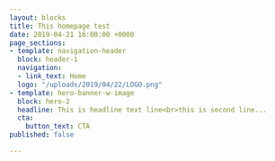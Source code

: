 ```yaml
---
layout: blocks
title: This homepage test
date: 2019-04-21 16:00:00 +0000
page_sections:
- template: navigation-header
  block: header-1
  navigation:
  - link_text: Home
  logo: "/uploads/2019/04/22/LOGO.png"
- template: hero-banner-w-image
  block: hero-2
  headline: This is headline text line<br>this is second line...
  cta:
    button_text: CTA
published: false

---
```

